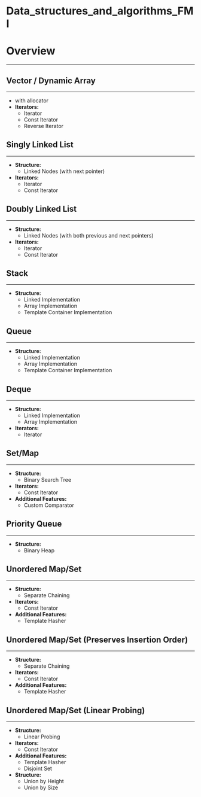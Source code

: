 # Data_structures_and_algorithms_FMI

# Overview
---
## Vector / Dynamic Array
---
  - with allocator
  - **Iterators:**
    - Iterator
    - Const Iterator
    - Reverse Iterator

## Singly Linked List
---
  - **Structure:**
    - Linked Nodes (with next pointer)
  - **Iterators:**
    - Iterator
    - Const Iterator

## Doubly Linked List
---
  - **Structure:**
    - Linked Nodes (with both previous and next pointers)
  - **Iterators:**
    - Iterator
    - Const Iterator
      
## Stack
---
  - **Structure:**
    - Linked Implementation
    - Array Implementation
    - Template Container Implementation
      
## Queue
---
  - **Structure:**
    - Linked Implementation
    - Array Implementation
    - Template Container Implementation
      
## Deque
---
  - **Structure:**
    - Linked Implementation
    - Array Implementation
  - **Iterators:**
    - Iterator
      
## Set/Map
---
  - **Structure:**
    - Binary Search Tree
  - **Iterators:**
    - Const Iterator
  - **Additional Features:**
    - Custom Comparator
      
## Priority Queue
---
  - **Structure:**
    - Binary Heap
      
## Unordered Map/Set
---
  - **Structure:**
    - Separate Chaining
  - **Iterators:**
    - Const Iterator
  - **Additional Features:**
    - Template Hasher
      
## Unordered Map/Set (Preserves Insertion Order)
---
  - **Structure:**
    - Separate Chaining
  - **Iterators:**
    - Const Iterator
  - **Additional Features:**
    - Template Hasher
      
## Unordered Map/Set (Linear Probing)
---
  - **Structure:**
    - Linear Probing
  - **Iterators:**
    - Const Iterator
  - **Additional Features:**
    - Template Hasher
    - Disjoint Set
  - **Structure:**
    - Union by Height
    - Union by Size
